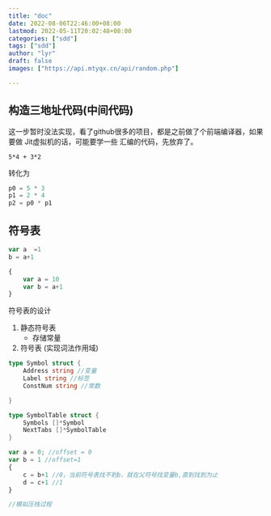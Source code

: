 ```yaml
---
title: "doc"
date: 2022-08-06T22:46:00+08:00
lastmod: 2022-05-11T20:02:48+08:00
categories: ["sdd"]
tags: ["sdd"]
author: "lyr"
draft: false
images: ["https://api.mtyqx.cn/api/random.php"]

---
```



## 构造三地址代码(中间代码)

这一步暂时没法实现，看了github很多的项目，都是之前做了个前端编译器，如果要做 Jit虚拟机的话，可能要学一些 汇编的代码，先放弃了。


`5*4 + 3*2 `

转化为 

```js
p0 = 5 * 3
p1 = 2 * 4
p2 = p0 * p1
```


## 符号表



```js
var a  =1
b = a+1

{
    var a = 10
    var b = a+1
}


```

符号表的设计


1. 静态符号表 
   - 存储常量
2.  符号表 (实现词法作用域)


```go
type Symbol struct {
    Address string //变量
    Label string //标签
    ConstNum string //常数

}

type SymbolTable struct {
    Symbols []*Symbol
    NextTabs []*SymbolTable
}

```


```js
var a = 0; //offset = 0
var b = 1 //offset=1
{
    c = b+1 //0，当前符号表找不到b，就在父符号找变量b,直到找到为止
    d = c+1 //1
}

//模拟压栈过程

```














